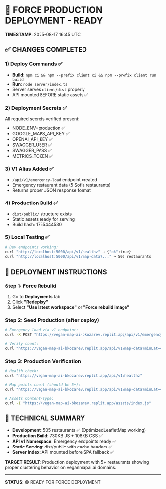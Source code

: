 # 🚀 FORCE PRODUCTION DEPLOYMENT - READY

**TIMESTAMP**: 2025-08-17 16:45 UTC

## ✅ CHANGES COMPLETED

### 1) Deploy Commands ✅
- **Build**: `npm ci && npm --prefix client ci && npm --prefix client run build`
- **Run**: `node server/index.ts`
- Server serves `client/dist` properly
- API mounted BEFORE static assets ✅

### 2) Deployment Secrets ✅
All required secrets verified present:
- NODE_ENV=production ✅
- GOOGLE_MAPS_API_KEY ✅
- OPENAI_API_KEY ✅ 
- SWAGGER_USER ✅
- SWAGGER_PASS ✅
- METRICS_TOKEN ✅

### 3) V1 Alias Added ✅
- `/api/v1/emergency-load` endpoint created
- Emergency restaurant data (5 Sofia restaurants)
- Returns proper JSON response format

### 4) Production Build ✅
- `dist/public/` structure exists
- Static assets ready for serving
- Build hash: 1755444530

### 5) Local Testing ✅
```bash
# Dev endpoints working:
curl "http://localhost:5000/api/v1/healthz" → {"ok":true}
curl "http://localhost:5000/api/v1/map-data?..." → 505 restaurants
```

## 🎯 DEPLOYMENT INSTRUCTIONS

### Step 1: Force Rebuild
1. Go to **Deployments** tab
2. Click **"Redeploy"**
3. Select **"Use latest workspace"** or **"Force rebuild image"**

### Step 2: Seed Production (after deploy)
```bash
# Emergency load via v1 endpoint:
curl -X POST "https://vegan-map-ai-bkozarev.replit.app/api/v1/emergency-load"

# Verify count:
curl "https://vegan-map-ai-bkozarev.replit.app/api/v1/map-data?minLat=42.5&minLng=23.0&maxLat=42.9&maxLng=23.7" | jq 'length'
```

### Step 3: Production Verification
```bash
# Health check:
curl "https://vegan-map-ai-bkozarev.replit.app/api/v1/healthz"

# Map points count (should be 5+):
curl "https://vegan-map-ai-bkozarev.replit.app/api/v1/map-data?minLat=42.5&minLng=23.0&maxLat=42.9&maxLng=23.7" | jq 'length'

# Assets Content-Type:
curl -I "https://vegan-map-ai-bkozarev.replit.app/assets/index.js"
```

## 🔧 TECHNICAL SUMMARY

- **Development**: 505 restaurants ✅ (OptimizedLeafletMap working)
- **Production Build**: 730KB JS + 108KB CSS ✅
- **API v1 Namespace**: Emergency endpoints ready ✅
- **Static Serving**: dist/public with cache headers ✅
- **Server Index**: API mounted before SPA fallback ✅

**TARGET RESULT**: Production deployment with 5+ restaurants showing proper clustering behavior on veganmapai.ai domains.

---
**STATUS**: 🟢 READY FOR FORCE DEPLOYMENT